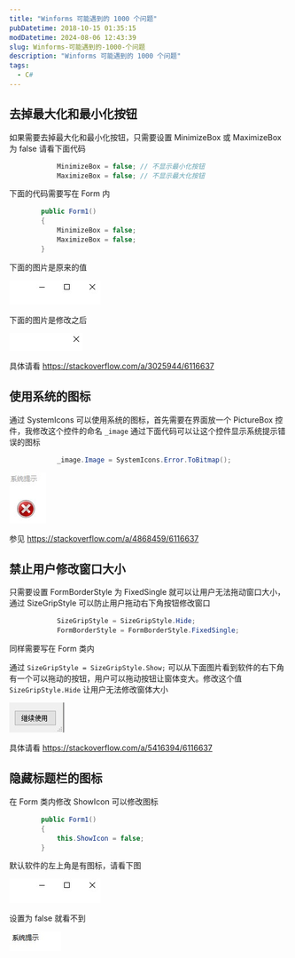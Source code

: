```yaml
---
title: "Winforms 可能遇到的 1000 个问题"
pubDatetime: 2018-10-15 01:35:15
modDatetime: 2024-08-06 12:43:39
slug: Winforms-可能遇到的-1000-个问题
description: "Winforms 可能遇到的 1000 个问题"
tags:
  - C#
---
```






<!--more-->


<!-- CreateTime:2018/10/15 9:35:15 -->

<!-- csdn -->
<!-- 标签：C# -->

## 去掉最大化和最小化按钮

如果需要去掉最大化和最小化按钮，只需要设置 MinimizeBox 或 MaximizeBox 为 false 请看下面代码

```csharp
            MinimizeBox = false; // 不显示最小化按钮
            MaximizeBox = false; // 不显示最大化按钮
```

下面的代码需要写在 Form 内

```csharp
        public Form1()
        {
        	MinimizeBox = false;
            MaximizeBox = false;
        }
```

下面的图片是原来的值

<!-- ![](images/img-Winforms 可能遇到的 1000 个问题3.png) -->

![](images/img-modify-fccf37bcebd9bf498964fcc724c16298.png)

下面的图片是修改之后

<!-- ![](images/img-Winforms 可能遇到的 1000 个问题6.png) -->

![](images/img-modify-2de9dede893865d812b1ddd5ea1244c9.png)

具体请看 https://stackoverflow.com/a/3025944/6116637

## 使用系统的图标

通过 SystemIcons 可以使用系统的图标，首先需要在界面放一个 PictureBox 控件，我修改这个控件的命名 `_image` 通过下面代码可以让这个控件显示系统提示错误的图标

```csharp
            _image.Image = SystemIcons.Error.ToBitmap();
```

<!-- ![](images/img-Winforms 可能遇到的 1000 个问题0.png) -->

![](images/img-modify-8c5dfd155daed50876d5eaa6c5ee8d10.png)

参见 https://stackoverflow.com/a/4868459/6116637

## 禁止用户修改窗口大小

只需要设置 FormBorderStyle 为 FixedSingle 就可以让用户无法拖动窗口大小，通过 SizeGripStyle 可以防止用户拖动右下角按钮修改窗口

```csharp
            SizeGripStyle = SizeGripStyle.Hide;
            FormBorderStyle = FormBorderStyle.FixedSingle;
```

同样需要写在 Form 类内

通过 `SizeGripStyle = SizeGripStyle.Show;` 可以从下面图片看到软件的右下角有一个可以拖动的按钮，用户可以拖动按钮让窗体变大。修改这个值 `SizeGripStyle.Hide` 让用户无法修改窗体大小 

<!-- ![](images/img-Winforms 可能遇到的 1000 个问题1.png) -->

![](images/img-modify-c88cb85a6c5ef04bd00624013295bccf.png)

具体请看 https://stackoverflow.com/a/5416394/6116637

## 隐藏标题栏的图标

在 Form 类内修改 ShowIcon 可以修改图标

```csharp
        public Form1()
        {
        	this.ShowIcon = false;
        }
```

默认软件的左上角是有图标，请看下图

<!-- ![](images/img-Winforms 可能遇到的 1000 个问题5.png) -->

![](images/img-modify-fccf37bcebd9bf498964fcc724c16298.png)

设置为 false 就看不到

<!-- ![](images/img-Winforms 可能遇到的 1000 个问题7.png) -->

![](images/img-modify-4c9e0aab76dcd53105be70dc730707ad.png)

